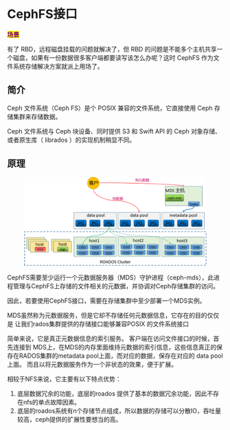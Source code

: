 # CephFS接口

<mark style="color:purple;">**场景**</mark>

有了 RBD，远程磁盘挂载的问题就解决了，但 RBD 的问题是不能多个主机共享一个磁盘，如果有一份数据很多客户端都要读写该怎么办呢？这时 CephFS 作为文件系统存储解决方案就派上用场了。

## 简介

Ceph 文件系统（Ceph FS）是个 POSIX 兼容的文件系统，它直接使用 Ceph 存储集群来存储数据。

Ceph 文件系统与 Ceph 块设备、同时提供 S3 和 Swift API 的 Ceph 对象存储、或者原生库（ librados ）的实现机制稍显不同。

## 原理

<figure><img src="../../../../.gitbook/assets/image (61).png" alt=""><figcaption></figcaption></figure>

CephFS需要至少运行一个元数据服务器（MDS）守护进程（ceph-mds），此进程管理与CephFS上存储的文件相关的元数据，并协调对Ceph存储集群的访问。&#x20;

因此，若要使用CephFS接口，需要在存储集群中至少部署一个MDS实例。

MDS虽然称为元数据服务，但是它却不存储任何元数据信息，它存在的目的仅仅是 让我们rados集群提供的存储接口能够兼容POSIX 的文件系统接口&#x20;

简单来说，它是真正元数据信息的索引服务。 客户端在访问文件接口的时候，首先连接到 MDS上，在MDS的内存里面维持元数据的索引信息，这些信息真正的保存在RADOS集群的metadata pool上面，而对应的数据，保存在对应的 data pool上面。 而且以将元数据服务作为一个非状态的效果，便于扩展。

相较于NFS来说，它主要有以下特点优势：

1. 底层数据冗余的功能，底层的roados 提供了基本的数据冗余功能，因此不存在nfs的单点故障因素。
2. 底层的roados系统有n个存储节点组成，所以数据的存储可以分散IO，吞吐量较高，ceph提供的扩展性要想当的高。&#x20;
